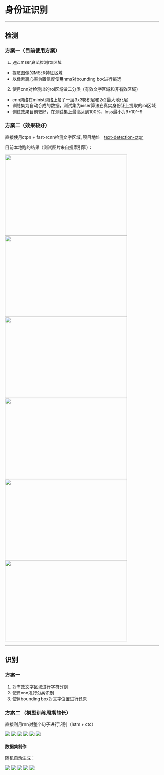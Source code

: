 # 身份证识别
---
## 检测

### 方案一（目前使用方案）
 1. 通过mser算法检测roi区域
 *  提取图像的MSER特征区域
 *  以像素离心率为置信度使用nms对bounding box进行挑选
 2. 使用cnn对检测出的roi区域做二分类（有效文字区域和非有效区域）
 *  cnn网络在minist网络上加了一层3x3卷积层和2x2最大池化层
 *  训练集为自动合成的数据，测试集为mser算法在真实身份证上提取的roi区域
 *  训练效果目前较好，在测试集上最高达到100%，loss最小为9*10^-9

### 方案二（效果较好）
直接使用ctpn + fast-rcnn检测文字区域, 项目地址：[text-detection-ctpn](https://github.com/eragonruan/text-detection-ctpn)

目前本地跑的结果（测试图片来自搜索引擎）：

<img src="img/res1.jpg" width="400" height="266"><img src="img/res2.jpg" width="400" height="266">
<img src="img/res3.jpg" width="400" height="266"><img src="img/res4.jpg" width="400" height="266">
<img src="img/res5.jpg" width="400" height="266"><img src="img/res6.jpg" width="400" height="266">


---
## 识别
### 方案一 
 1. 对有效文字区域进行字符分割
 2. 使用cnn进行分类识别
 3. 使用bounding box对文字位置进行还原

### 方案二 （模型训练周期较长）
直接利用rnn对整个句子进行识别（lstm + ctc）

<img src="img/rec2.png">
<img src="img/rec3.png">
<img src="img/rec4.png">
<img src="img/rec5.png">
<img src="img/rec6.png">
<img src="img/rec7.png">

#### 数据集制作
随机自动生成：

<img src="img/0.jpg" >
<img src="img/17.jpg" >
<img src="img/38.jpg" >
<img src="img/45.jpg" >
<img src="img/84.jpg" >